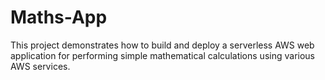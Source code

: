 # Maths-App
This project demonstrates how to build and deploy a serverless AWS web application for performing simple mathematical calculations using various AWS services.
